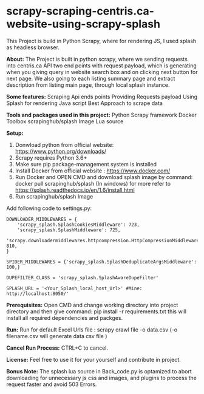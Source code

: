# scrapy-scraping-centris.ca-website-using-scrapy-splash
This Project is build in Python Scrapy, where for rendering JS, I used splash as headless browser.

**About:**
The Project is built in python scrapy, where we sending requests into centris.ca API two end points with request payload, which is generating when you giving query in website search box and on clicking next button for next page. We also going to each listing summary page and extract description from listing main page, through local splash instance.


**Some features:**
Scraping Api ends points 
Providing Requests payload
Using Splash for rendering Java script
Best Approach to scrape  data



**Tools and packages used in this project:**
Python
Scrapy framework
Docker Toolbox
scrapinghub/splash Image
Lua source



**Setup:**

1. Donwload python from official website: https://www.python.org/downloads/
2. Scrapy requires Python 3.6+
3. Make sure pip package-management system is installed
4. Install Docker from official website : https://www.docker.com/
5. Run Docker and OPEN CMD and download splash image by command:
    docker pull scrapinghub/splash (In windows)
    for more refer to https://splash.readthedocs.io/en/1.6/install.html
6. Run scrapinghub/splash Image 

Add following code to settings.py:

```
DOWNLOADER_MIDDLEWARES = {
    'scrapy_splash.SplashCookiesMiddleware': 723,
    'scrapy_splash.SplashMiddleware': 725,
    'scrapy.downloadermiddlewares.httpcompression.HttpCompressionMiddleware': 810,
}

SPIDER_MIDDLEWARES = {'scrapy_splash.SplashDeduplicateArgsMiddleware': 100,}

DUPEFILTER_CLASS = 'scrapy_splash.SplashAwareDupeFilter'

SPLASH_URL = '<Your_Splash_local_host_Url>' #Mine: http://localhost:8050/'

```

**Prerequisites:**
Open CMD and change working directory into project directory and then give command:
pip install -r requirements.txt
this will install all required dependencies and packges.

**Run:**
Run for default Excel Urls file :
scrapy crawl file -o data.csv (-o filename.csv will generate data csv file )

**Cancel Run Process:**
CTRL+C to cancel.

**License:**
Feel free to use it for your yourself and contribute in project.

**Bonus Note:**
The splash lua source in Back_code.py is optamized to abort downloading for unnecessary js css and images, and plugins to process the request
faster and avoid 503 Errors. 
